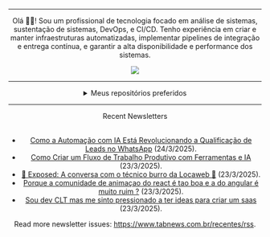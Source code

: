 <div align="center">
<hr>
<p>Olá 👋🏾! Sou um profissional de tecnologia focado em análise de sistemas, sustentação de sistemas, DevOps, e CI/CD. Tenho experiência em criar e manter infraestruturas automatizadas, implementar pipelines de integração e entrega contínua, e garantir a alta disponibilidade e performance dos sistemas.</p>
  <img src="https://media.giphy.com/media/yAGIvCiwPJn5C/giphy.gif">
<hr>
  <details>
  <summary>Meus repositórios preferidos</summary>
  <br />
  Alguns dos meus melhores repositórios:
  <br />
<br />
  <ul><li><a href=https://github.com/KubeNerd/aluratube target="_blank" rel="noopener noreferrer">KubeNerd/aluratube</a> (<b>0</b> ✨ and <b>0</b> 🍴): Aluratube - Desenvolvido durante a imersão React da Alura no final de 2022</li><li><a href=https://github.com/KubeNerd/nlw-ia target="_blank" rel="noopener noreferrer">KubeNerd/nlw-ia</a> (<b>0</b> ✨ and <b>0</b> 🍴): Projeto desenvolvido durante a NLW IA - Usando a API da OPENAI</li><li><a href=https://github.com/KubeNerd/nlw-journey-ia target="_blank" rel="noopener noreferrer">KubeNerd/nlw-journey-ia</a> (<b>0</b> ✨ and <b>0</b> 🍴): NLW IA - Agent de viagens usando python + langchain + GPT</li>
<li>More coming soon :).</li>
</ul>
  </details>
  <hr/>
    <summary>Recent Newsletters</summary>
  <br />
  <ul>
    <li><a href=https://www.tabnews.com.br/lucasbevilacqua/como-a-automacao-com-ia-esta-revolucionando-a-qualificacao-de-leads-no-whatsapp target="_blank" rel="noopener noreferrer">Como a Automação com IA Está Revolucionando a Qualificação de Leads no WhatsApp</a> (24/3/2025).</li><li><a href=https://www.tabnews.com.br/esalanguerra/como-criar-um-fluxo-de-trabalho-produtivo-com-ferramentas-e-ia target="_blank" rel="noopener noreferrer">Como Criar um Fluxo de Trabalho Produtivo com Ferramentas e IA</a> (23/3/2025).</li><li><a href=https://www.tabnews.com.br/DevDoLangualyzer/exposed-a-conversa-com-o-tecnico-burro-da-locaweb target="_blank" rel="noopener noreferrer">🚨 Exposed: A conversa com o técnico burro da Locaweb 🚨</a> (23/3/2025).</li><li><a href=https://www.tabnews.com.br/xandymelodev/porque-a-comunidade-de-animacao-do-react-e-tao-boa-e-a-do-angular-e-muito-ruim target="_blank" rel="noopener noreferrer">Porque a comunidade de animaçao do react é tao boa e a do angular é muito ruim ?</a> (23/3/2025).</li><li><a href=https://www.tabnews.com.br/xandymelodev/sou-dev-clt-mas-me-sinto-pressionado-a-ter-ideas-para-criar-um-saas target="_blank" rel="noopener noreferrer">Sou dev CLT mas me sinto pressionado a ter ideas para criar um saas</a> (23/3/2025).</li>
  </ul>
<p>Read more newsletter issues: <a href="https://www.tabnews.com.br/recentes/rss">https://www.tabnews.com.br/recentes/rss</a>.</p>
  </details>
